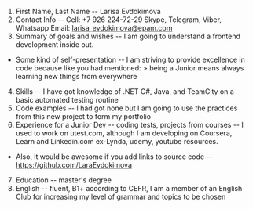1. First Name, Last Name -- Larisa Evdokimova
2. Contact Info -- Cell: +7 926 224-72-29 Skype, Telegram, Viber, Whatsapp Email: larisa_evdokimova@epam.com
3. Summary of goals and wishes -- I am going to understand a frontend development inside out.
* Some kind of self-presentation -- I am striving to provide excellence in code because like you had mentioned: > being a Junior means always learning new things from everywhere
4. Skills -- I have got knowledge of .NET C#, Java, and TeamCity on a basic automated testing routine
5. Code examples -- I had got none but I am going to use the practices from this new project to form my portfolio
6. Experience for a Junior Dev -- coding tests, projects from courses -- I used to work on utest.com, although I am developing on Coursera, Learn and Linkedin.com ex-Lynda, udemy, youtube resources.
* Also, it would be awesome if you add links to source code -- https://github.com/LaraEvdokimova
7. Education -- master's degree
8. English -- fluent, B1+ according to CEFR, I am a member of an English Club for increasing my level of grammar and topics to be chosen
